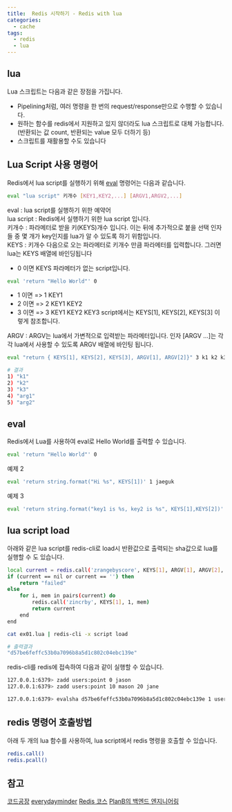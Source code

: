 ```yaml
---
title:  Redis 시작하기 - Redis with lua
categories:
  - cache 
tags:
  - redis
  - lua
---
```

## lua
Lua 스크립트는 다음과 같은 장점을 가집니다.

* Pipelining처럼, 여러 명령을 한 번의 request/response만으로 수행할 수 있습니다.
* 원하는 함수를 redis에서 지원하고 있지 않더라도 lua 스크립트로 대체 가능합니다.(반환되는 값 count, 반환되는 value 모두 더하기 등)
* 스크립트를 재활용할 수도 있습니다

## Lua Script 사용 명령어
Redis에서 lua script를 실행하기 위해 [eval](https://redis.io/commands/eval/) 명령어는 다음과 같습니다.
```bash
eval "lua script" 키개수 [KEY1,KEY2,...] [ARGV1,ARGV2,...]
```
eval : lua script를 실행하기 위한 예약어  
lua script : Redis에서 실행하기 위한 lua script 입니다.  
키개수 : 파라메터로 받을 키(KEYS)개수 입니다. 이는 뒤에 추가적으로 붙을 선택 인자들 중 몇 개가 key인지를 lua가 알 수 있도록 하기 위함입니다.  
KEYS : 키개수 다음으로 오는 파라메터로 키개수 만큼 파라메터를 입력합니다. 그러면 lua는 KEYS 배열에 바인딩됩니다 

* 0 이면  KEYS 파라메터가 없는 script입니다.
```bash
eval 'return "Hello World"' 0
```
* 1 이면  => 1 KEY1
* 2 이면  => 2 KEY1 KEY2
* 3 이면  => 3 KEY1 KEY2 KEY3
script에서는 KEYS[1], KEYS[2], KEYS[3]  이렇게 참조합니다.  

ARGV : ARGV는 lua에서 가변적으로 입력받는 파라메터입니다. 인자 [ARGV ...]는 각각 lua에서 사용할 수 있도록 ARGV 배열에 바인팅 됩니다.  

```bash
eval "return { KEYS[1], KEYS[2], KEYS[3], ARGV[1], ARGV[2]}" 3 k1 k2 k3 arg1 arg2

# 결과
1) "k1" 
2) "k2"
3) "k3"
4) "arg1"
5) "arg2"
```
## eval 
Redis에서 Lua를 사용하여 eval로 Hello World를 출력할 수 있습니다.
```bash
eval 'return "Hello World"' 0
```

예제 2
```bash
eval 'return string.format("Hi %s", KEYS[1])' 1 jaeguk
```

예제 3
```bash
eval 'return string.format("key1 is %s, key2 is %s", KEYS[1],KEYS[2])' 2 age score
```
## lua script load
아래와 같은 lua script를 redis-cli로 load시 반환값으로 출력되는 sha값으로 lua를 실행할 수 도 있습니다.
```bash
local current = redis.call('zrangebyscore', KEYS[1], ARGV[1], ARGV[2], 'LIMIT', ARGV[3], ARGV[4])
if (current == nil or current == '') then
    return "failed"
else
    for i, mem in pairs(current) do
        redis.call('zincrby', KEYS[1], 1, mem)
        return current
    end
end
```

```bash
cat ex01.lua | redis-cli -x script load

# 출력결과
"d57be6feffc53b0a7096b8a5d1c802c04ebc139e"

```
redis-cli를 redis에 접속하여 다음과 같이 실행할 수 있습니다.
```bash
127.0.0.1:6379> zadd users:point 0 jason
127.0.0.1:6379> zadd users:point 10 mason 20 jane

127.0.0.1:6379> evalsha d57be6feffc53b0a7096b8a5d1c802c04ebc139e 1 users:point -inf inf 0
```

## redis 명령어 호출방법
아래 두 개의 lua 함수를 사용하여, lua script에서 redis 명령을 호출할 수 있습니다.
```bash
redis.call()
redis.pcall()
```
## 참고
[코드공장](https://code-factory.tistory.com/13)
[everydayminder](https://luran.me/381)
[Redis 코스](http://www.w3big.com/ko/redis/sorted-sets-zrangebyscore.html#gsc.tab=0)
[PlanB의 백엔드 엔지니어링](https://planbs.tistory.com/entry/Redis-Eval)